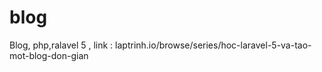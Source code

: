 # blog
Blog, php,ralavel 5 , link : laptrinh.io/browse/series/hoc-laravel-5-va-tao-mot-blog-don-gian
